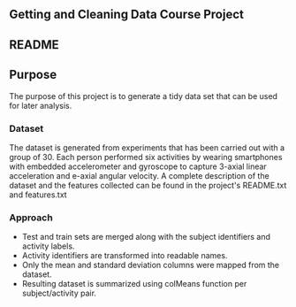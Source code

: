 ## Getting and Cleaning Data Course Project
## README


## Purpose
The purpose of this project is to generate a tidy data set that can be used for later analysis.

### Dataset
The dataset is generated from experiments that has been carried out with a group of 30. Each person performed six activities by wearing smartphones with embedded accelerometer and gyroscope to capture 3-axial linear acceleration and e-axial angular velocity. 
A complete description of the dataset and the features collected can be found in the project's README.txt and features.txt

### Approach
-    Test and train sets are merged along with the subject identifiers and activity labels.
-	Activity identifiers are transformed into readable names. 
-	Only the mean and standard deviation columns were mapped from the dataset. 
-	Resulting dataset is summarized using colMeans function per subject/activity pair.
